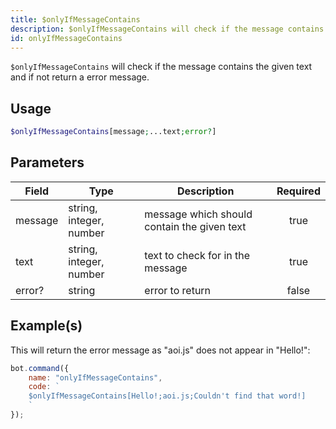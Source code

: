 ```yaml
---
title: $onlyIfMessageContains
description: $onlyIfMessageContains will check if the message contains the given text and if not return a error message.
id: onlyIfMessageContains
---
```


`$onlyIfMessageContains` will check if the message contains the given text and if not return a error message.

## Usage

```php
$onlyIfMessageContains[message;...text;error?]
```

## Parameters

| Field   | Type                    | Description                                 | Required |
|---------|-------------------------|---------------------------------------------|:--------:|
| message | string, integer, number | message which should contain the given text |   true   |
| text    | string, integer, number | text to check for in the message            |   true   |
| error?  | string                  | error to return                             |  false   |

## Example(s)

This will return the error message as "aoi.js" does not appear in "Hello!":

```javascript
bot.command({
    name: "onlyIfMessageContains",
    code: `
    $onlyIfMessageContains[Hello!;aoi.js;Couldn't find that word!]
    `
});
```